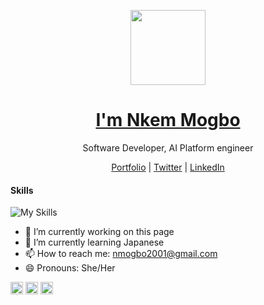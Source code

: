<p align="center">
  <img src="" width="120" />  
  <h1 align="center"><a href="Website">I'm Nkem Mogbo</a></h1>
  <p align="center"> Software Developer, AI Platform engineer</p>
</p>

<p align="center">
  <a href="https://codewonders.dev">Portfolio</a> | 
  <a href="https://twitter.com/code_wonders">Twitter</a> |
  <a href="https://linkedin.com/in/codewonders">LinkedIn</a>
</p>

#### Skills
![My Skills](https://skillicons.dev/icons?i=py,git,github,vue,vite,ts,js,postman,nodejs,express,java,aws,kubernetes,docker&perline=7)


- 🔭 I’m currently working on this page 
- 🌱 I’m currently learning Japanese 
- 📫 How to reach me: nmogbo2001@gmail.com 
- 😄 Pronouns: She/Her 

[<img src='https://cdn.jsdelivr.net/npm/simple-icons@3.0.1/icons/github.svg' alt='github' height='20'>](https://github.com/https://github.com/Mogboella)  [<img src='https://cdn.jsdelivr.net/npm/simple-icons@3.0.1/icons/dev-dot-to.svg' alt='dev' height='20'>](https://dev.to/https://dev.to/mogboella)  [<img src='https://cdn.jsdelivr.net/npm/simple-icons@3.0.1/icons/icloud.svg' alt='website' height='20'>](add_my_url)  

<!---
Mogboella/Mogboella is a ✨ special ✨ repository because its `README.md` (this file) appears on your GitHub profile.
You can click the Preview link to take a look at your changes.
--->
